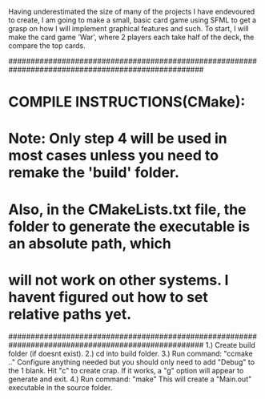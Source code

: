 Having underestimated the size of many of the projects I have endevoured to create, I am going to make a small, basic card game using SFML to get a grasp on how I will implement graphical features and such. To start, I will make the card game 'War', where 2 players each take half of the deck, the compare the top cards.

####################################################################################################
# COMPILE INSTRUCTIONS(CMake):
# Note: Only step 4 will be used in most cases unless you need to remake the 'build' folder.
# Also, in the CMakeLists.txt file, the folder to generate the executable is an absolute path, which
# will not work on other systems. I havent figured out how to set relative paths yet.
####################################################################################################
1.) Create build folder (if doesnt exist). 
2.) cd into build folder.
3.) Run command: "ccmake .." 
	Configure anything needed but you should only need to add "Debug" to the 1 blank.
	Hit "c" to create crap. If it works, a "g" option will appear to generate and exit.
4.) Run command: "make" This will create a "Main.out" executable in the source folder.